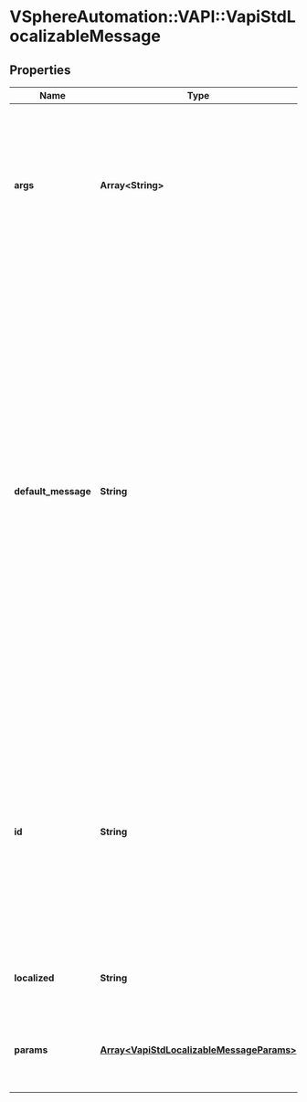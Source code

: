 # VSphereAutomation::VAPI::VapiStdLocalizableMessage

## Properties
Name | Type | Description | Notes
------------ | ------------- | ------------- | -------------
**args** | **Array&lt;String&gt;** | Positional arguments to be substituted into the message template. This list will be empty if the message uses named arguments or has no arguments. | 
**default_message** | **String** | The value of this localizable string or message template in the {@code en_US} (English) locale.  If {@link #id} refers to a message template, the default message will contain the substituted arguments. This value can be used by clients that do not need to display strings and messages in the native language of the user.  It could also be used as a fallback if a client is unable to access the appropriate message catalog. | 
**id** | **String** | Unique identifier of the localizable string or message template. &lt;p&gt; This identifier is typically used to retrieve a locale-specific string or message template from a message catalog. | 
**localized** | **String** | Localized string value as per request requirements. | [optional] 
**params** | [**Array&lt;VapiStdLocalizableMessageParams&gt;**](VapiStdLocalizableMessageParams.md) | Named arguments to be substituted into the message template. | [optional] 


